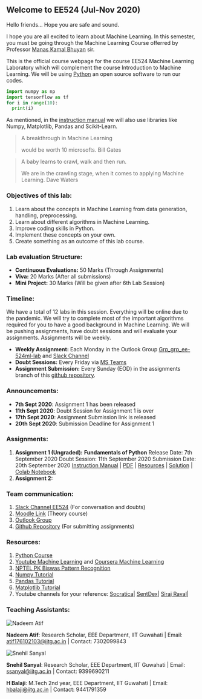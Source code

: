 ## Welcome to EE524 (Jul-Nov 2020)
Hello friends... Hope you are safe and sound.

I hope you are all excited to learn about Machine Learning. In this semester, you must be going through the Machine Learning Course offerred by Professor [Manas Kamal Bhuyan](https://www.iitg.ac.in/mkb/) sir. 

This is the official course webpage for the course EE524 Machine Learning Laboratory which will complement the course Introduction to Machine Learning. We will be using [Python](https://www.python.org/) an open source software to run our codes.
```python
import numpy as np
import tensorflow as tf
for i in range(10):
  print(i)
```
As mentioned, in the [instruction manual](https://drive.google.com/drive/folders/109zI5MQ7jXmY-0sNRGy1VGqRi2nF7496) we will also use libraries like Numpy, Matplotlib, Pandas and Scikit-Learn.
> A breakthrough in Machine Learning 
>
> would be worth 10 microsofts. 
> Bill Gates 


> A baby learns to crawl, walk and then run.
>
> We are in the crawling stage, when it comes to applying Machine Learning.
> Dave Waters

### Objectives of this lab:
1. Learn about the concepts in Machine Learning from data generation, handling, preprocessing.
2. Learn about different algorithms in Machine Learning.
3. Improve coding skills in Python.
4. Implement these concepts on your own.
5. Create something as an outcome of this lab course.

### Lab evaluation Structure:
- **Continuous Evaluations:** 50 Marks (Through Assignments)
- **Viva:** 20 Marks (After all submissions)
- **Mini Project:** 30 Marks (Will be given after 6th Lab Session)

### Timeline:
We have a total of 12 labs in this session. Everything will be online due to the pandemic. We will try to complete most of the important algorithms required for you to have a good background in Machine Learning. We will be pushing assignments, have doubt sessions and will evaluate your assignments. Assignments will be weekly.

- **Weekly Assignment:** Each Monday in the Outlook Group [Grp_grp_ee-524ml-lab](https://iitgoffice.sharepoint.com/sites/Grp_grp_ee-524ml-lab) and [Slack Channel](https://app.slack.com/client/T01A6UP4R9Q)
- **Doubt Sessions:** Every Friday via [MS Teams](https://teams.microsoft.com/_#/school/conversations/General?threadId=19:a65717b18fe94e899fa357c2f8ace118@thread.tacv2&ctx=channel)
- **Assignment Submission:** Every Sunday (EOD) in the assignments branch of this [github repository]().
### Announcements:
- **7th Sept 2020**: Assignment 1 has been released
- **11th Sept 2020**: Doubt Session for Assignment 1 is over
- **17th Sept 2020**: Assignment Submission link is released
- **20th Sept 2020**: Submission Deadline for Assignment 1

### Assignments:
1. **Assignment 1 (Ungraded):**
**Fundamentals of Python**
Release Date: 7th September 2020
Doubt Session: 11th September 2020 
Submission Date: 20th September 2020
[Instruction Manual](https://drive.google.com/drive/folders/109zI5MQ7jXmY-0sNRGy1VGqRi2nF7496) | [PDF](https://drive.google.com/drive/folders/1xCGPPQ__xOPXzGLg5o47W4KKkrQECuG9) | [Resources]() | [Solution]() | [Colab Notebook]()
2. **Assignment 2:**

### Team communication:
1. [Slack Channel EE524](https://app.slack.com/client/T01A6UP4R9Q) (For conversation and doubts)
2. [Moodle Link](https://www.iitg.ac.in/moodle/course/view.php?id=790) (Theory course)
3. [Outlook Group](https://iitgoffice.sharepoint.com/sites/Grp_grp_ee-524ml-lab)
4. [Github Repository]() (For submitting assignments)

### Resources:
1. [Python Course](https://www.youtube.com/watch?v=oVp1vrfL_w4&list=PLQVvvaa0QuDe8XSftW-RAxdo6OmaeL85M)
2. [Youtube Machine Learning](https://www.youtube.com/watch?v=PPLop4L2eGk&list=PLLssT5z_DsK-h9vYZkQkYNWcItqhlRJLN) and [Coursera Machine Learning](https://www.coursera.org/learn/machine-learning)
3. [NPTEL PK Biswas Pattern Recognition](https://www.youtube.com/watch?v=U5xsX2ersHQ&list=PLbRMhDVUMngcx-ATexXZH_-u1wsIGIiyS)
4. [Numpy Tutorial](https://www.youtube.com/watch?v=QUT1VHiLmmI)
5. [Pandas Tutorial](https://www.youtube.com/watch?v=yzIMircGU5I&list=PL5-da3qGB5ICCsgW1MxlZ0Hq8LL5U3u9y)
6. [Matplotlib Tutorial](https://www.youtube.com/watch?v=q7Bo_J8x_dw&list=PLQVvvaa0QuDfefDfXb9Yf0la1fPDKluPF)
7. Youtube channels for your reference:
 [Socratica](https://www.youtube.com/user/SocraticaStudios)|
 [SentDex](https://www.youtube.com/user/sentdex)|
 [Siraj Raval](https://www.youtube.com/channel/UCWN3xxRkmTPmbKwht9FuE5A)|
 
### Teaching Assistants:
![Nadeem Atif](https://www.iitg.ac.in/mkb/wp-content/uploads/2019/07/Atif.png)

**Nadeem Atif**: 
Research Scholar, 
EEE Department, IIT Guwahati |
Email: atif176102103@iitg.ac.in |
Contact: 7302099843

![Snehil Sanyal](https://media-exp1.licdn.com/dms/image/C4E03AQGWGKkj-EB8kg/profile-displayphoto-shrink_400_400/0?e=1605744000&v=beta&t=URObe58D2gszuqDR3JwmBpUJ21WJoCb2bhZdpaHbv_k)

**Snehil Sanyal**:
Research Scholar,
EEE Department, IIT Guwahati |
Email: ssanyal@iitg.ac.in |
Contact: 9399690211 

**H Balaji**:
M.Tech 2nd year,
EEE Department, IIT Guwahati |
Email: hbalaji@iitg.ac.in |
Contact: 9441791359

